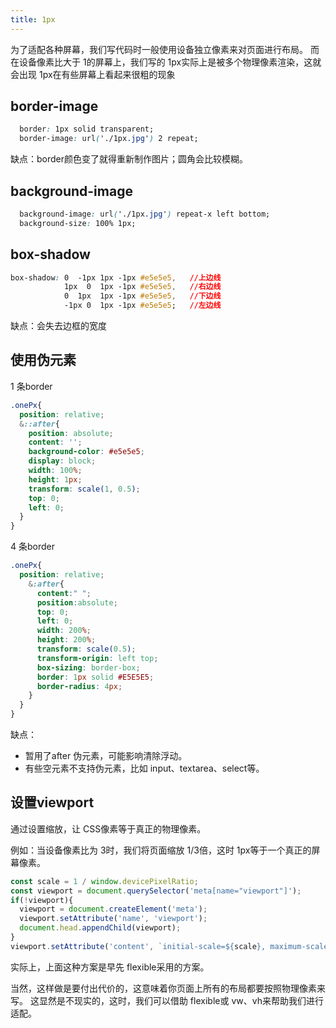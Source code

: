 ```yaml
---
title: 1px
---
```


为了适配各种屏幕，我们写代码时一般使用设备独立像素来对页面进行布局。
而在设备像素比大于 1的屏幕上，我们写的 1px实际上是被多个物理像素渲染，这就会出现 1px在有些屏幕上看起来很粗的现象

## border-image

```css
  border: 1px solid transparent;
  border-image: url('./1px.jpg') 2 repeat;
```

缺点：border颜色变了就得重新制作图片；圆角会比较模糊。

## background-image

```css
  background-image: url('./1px.jpg') repeat-x left bottom;
  background-size: 100% 1px;
```

## box-shadow

```css
box-shadow: 0  -1px 1px -1px #e5e5e5,   //上边线
            1px  0  1px -1px #e5e5e5,   //右边线
            0  1px  1px -1px #e5e5e5,   //下边线
            -1px 0  1px -1px #e5e5e5;   //左边线
```

缺点：会失去边框的宽度

## 使用伪元素

1 条border

```css
.onePx{
  position: relative;
  &::after{
    position: absolute;
    content: '';
    background-color: #e5e5e5;
    display: block;
    width: 100%;
    height: 1px;
    transform: scale(1, 0.5);
    top: 0;
    left: 0;
  }
}
```

4 条border

```css
.onePx{
  position: relative;
    &:after{
      content:" ";
      position:absolute;
      top: 0;
      left: 0;
      width: 200%;
      height: 200%;
      transform: scale(0.5);
      transform-origin: left top;
      box-sizing: border-box;
      border: 1px solid #E5E5E5;
      border-radius: 4px;
    }
  }
}
```

缺点：

- 暂用了after 伪元素，可能影响清除浮动。
- 有些空元素不支持伪元素，比如 input、textarea、select等。

## 设置viewport

通过设置缩放，让 CSS像素等于真正的物理像素。

例如：当设备像素比为 3时，我们将页面缩放 1/3倍，这时 1px等于一个真正的屏幕像素。

```javascript
const scale = 1 / window.devicePixelRatio;
const viewport = document.querySelector('meta[name="viewport"]');
if(!viewport){
  viewport = document.createElement('meta');
  viewport.setAttribute('name', 'viewport');
  document.head.appendChild(viewport);
}
viewport.setAttribute('content', `initial-scale=${scale}, maximum-scale=${scale}, minimum-scale=${scale}, user-scalable=no`);
```

实际上，上面这种方案是早先 flexible采用的方案。

当然，这样做是要付出代价的，这意味着你页面上所有的布局都要按照物理像素来写。
这显然是不现实的，这时，我们可以借助 flexible或 vw、vh来帮助我们进行适配。
